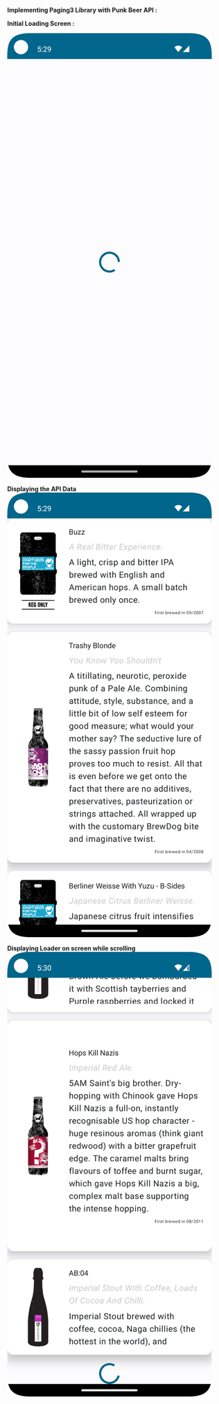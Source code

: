 **Implementing Paging3 Library with Punk Beer API :**

**Initial Loading Screen :** 

![Initial_load.png](Initial_load.png)

**Displaying the API Data**
![Paging3_screen.png](Paging3_screen.png)

**Displaying Loader on screen while scrolling**
![showing_loader.png](showing_loader.png)
